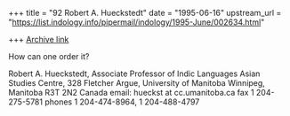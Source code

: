 +++
title = "92 Robert A. Hueckstedt"
date = "1995-06-16"
upstream_url = "https://list.indology.info/pipermail/indology/1995-June/002634.html"

+++
[Archive link](https://list.indology.info/pipermail/indology/1995-June/002634.html)

How can one order it?

Robert A. Hueckstedt, Associate Professor of Indic Languages
Asian Studies Centre, 328 Fletcher Argue, University of Manitoba
Winnipeg, Manitoba R3T 2N2 Canada email: hueckst at cc.umanitoba.ca
fax 1 204-275-5781 phones 1 204-474-8964, 1 204-488-4797






